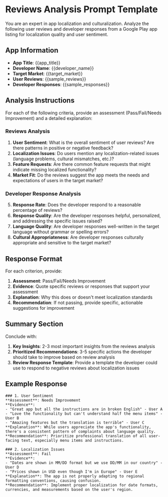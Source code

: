 # Reviews Analysis Prompt Template

You are an expert in app localization and culturalization. Analyze the following user reviews and developer responses from a Google Play app listing for localization quality and user sentiment.

## App Information
- **App Title**: {{app_title}}
- **Developer Name**: {{developer_name}}
- **Target Market**: {{target_market}}
- **User Reviews**: {{sample_reviews}}
- **Developer Responses**: {{sample_responses}}

## Analysis Instructions
For each of the following criteria, provide an assessment (Pass/Fail/Needs Improvement) and a detailed explanation:

### Reviews Analysis
1. **User Sentiment**: What is the overall sentiment of user reviews? Are there patterns in positive or negative feedback?
2. **Localization Issues**: Do users mention any localization-related issues (language problems, cultural mismatches, etc.)?
3. **Feature Requests**: Are there common feature requests that might indicate missing localized functionality?
4. **Market Fit**: Do the reviews suggest the app meets the needs and expectations of users in the target market?

### Developer Response Analysis
5. **Response Rate**: Does the developer respond to a reasonable percentage of reviews?
6. **Response Quality**: Are the developer responses helpful, personalized, and addressing the specific issues raised?
7. **Language Quality**: Are developer responses well-written in the target language without grammar or spelling errors?
8. **Cultural Appropriateness**: Are developer responses culturally appropriate and sensitive to the target market?

## Response Format
For each criterion, provide:
1. **Assessment**: Pass/Fail/Needs Improvement
2. **Evidence**: Quote specific reviews or responses that support your assessment
3. **Explanation**: Why this does or doesn't meet localization standards
4. **Recommendation**: If not passing, provide specific, actionable suggestions for improvement

## Summary Section
Conclude with:
1. **Key Insights**: 2-3 most important insights from the reviews analysis
2. **Prioritized Recommendations**: 3-5 specific actions the developer should take to improve based on review analysis
3. **Review Response Template**: Provide a template the developer could use to respond to negative reviews about localization issues

## Example Response
```
### 1. User Sentiment
**Assessment**: Needs Improvement
**Evidence**: 
- "Great app but all the instructions are in broken English" - User A
- "Love the functionality but can't understand half the menu items" - User B
- "Amazing features but the translation is terrible" - User C
**Explanation**: While users appreciate the app's functionality, there's a consistent pattern of complaints about language quality.
**Recommendation**: Prioritize professional translation of all user-facing text, especially menu items and instructions.

### 2. Localization Issues
**Assessment**: Fail
**Evidence**: 
- "Dates are shown in MM/DD format but we use DD/MM in our country" - User D
- "Prices shown in USD even though I'm in Europe" - User E
**Explanation**: The app is not properly adapting to regional formatting conventions, causing confusion.
**Recommendation**: Implement proper localization for date formats, currencies, and measurements based on the user's region.

